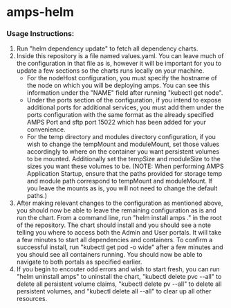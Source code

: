 # amps-helm

### Usage Instructions:

1. Run "helm dependency update" to fetch all dependency charts. 
2. Inside this repository is a file named values.yaml. You can leave much of the configuration in that file as is, however it will be important for you to update a few sections so the charts runs locally on your machine.  
    - For the nodeHost configuration, you must specify the hostname of the node on which you will be deploying amps. You can see this information under the "NAME" field after running "kubectl get node".
    - Under the ports section of the configuration, if you intend to expose additional ports for additional services, you must add them under the ports configuration with the same format as the already specified AMPS Port and sftp port 15022 which has been added for your convenience. 
    - For the temp directory and modules directory configuration, if you wish to change the tempMount and moduleMount, set those values accordingly to where on the container you want persistent volumes to be mounted. Additionally set the tempSize and moduleSize to the sizes you want these volumes to be. (NOTE: When performing AMPS Application Startup, ensure that the paths provided for storage temp and module path correspond to tempMount and moduleMount. If you leave the mounts as is, you will not need to change the default paths.)
3. After making relevant changes to the configuration as mentioned above, you should now be able to leave the remaining configuration as is and run the chart. From a command line, run "helm install amps ." in the root of the repository. The chart should install and you should see a note telling you where to access both the Admin and User portals. It will take a few minutes to start all dependencies and containers. To confirm a successful install, run "kubectl get pod -o wide" after a few minutes and you should see all containers running. You should now be able to navigate to both portals as specified earlier.
4. If you begin to encouter odd errors and wish to start fresh, you can run "helm uninstall amps" to uninstall the chart, "kubectl delete pvc --all" to delete all persistent volume claims, "kubectl delete pv --all" to delete all persistent volumes, and "kubectl delete all --all" to clear up all other resources.